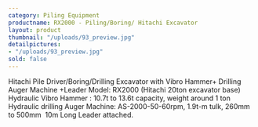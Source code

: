```yaml
---
category: Piling Equipment
productname: RX2000 - Piling/Boring/ Hitachi Excavator
layout: product
thumbnail: "/uploads/93_preview.jpg"
detailpictures:
- "/uploads/93_preview.jpg"
sold: false
---
```


Hitachi Pile Driver/Boring/Drilling Excavator with Vibro Hammer+ Drilling Auger Machine +Leader
Model: RX2000 (Hitachi 20ton excavator base)
Hydraulic Vibro Hammer : 10.7t to 13.6t capacity, weight around 1 ton
Hydraulic drilling Auger Machine: AS-2000-50-60rpm, 1.9t-m tulk, 260mm to 500mm 
10m Long Leader attached.


